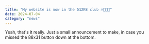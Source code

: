 ```yaml
---
title: "My website is now in the 512KB club 🔥🚀🧑‍💻"
date: 2024-07-04
category: "news"
---
```


Yeah, that's it really. Just a small announcement to make, in case you missed the 88x31 button down at the bottom.